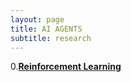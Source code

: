 ```yaml
---
layout: page
title: AI AGENTS
subtitle: research
---
```


0.[**Reinforcement Learning**](reinforcementlearning.md)  
